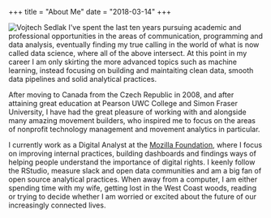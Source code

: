 +++
title = "About Me"
date = "2018-03-14"
+++


![Vojtech Sedlak](/img/me.jpg) I've spent the last ten years pursuing academic and professional opportunities in the areas of communication, programming and data analysis, eventually finding my true calling in the world of what is now called data science, where all of the above intersect. At this point in my career I am only skirting the more advanced topics such as machine learning, instead focusing on building and maintaiting clean data, smooth data pipelines and solid analytical practices.

After moving to Canada from the Czech Republic in 2008, and after attaining great education at Pearson UWC College and Simon Fraser University, I have had the great pleasure of working with and alongside many amazing movement builders, who inspired me to focus on the areas of nonprofit technology management and movement analytics in particular. 

I currently work as a Digital Analyst at the [Mozilla Foundation](https://foundation.mozilla.org), where I focus on improving internal practices, building dashboards and findings ways of helping people understand the importance of digital rights. I keenly follow the RStudio, measure slack and open data communities and am a big fan of open source analytical practices. When away from a computer, I am either spending time with my wife, getting lost in the West Coast woods, reading or trying to decide whether I am worried or excited about the future of our increasingly connected lives.    



